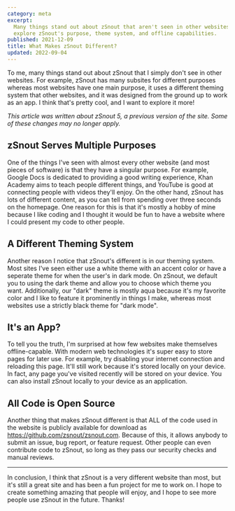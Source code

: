 ```yaml
---
category: meta
excerpt:
  Many things stand out about zSnout that aren't seen in other websites. Let's
  explore zSnout's purpose, theme system, and offline capabilities.
published: 2021-12-09
title: What Makes zSnout Different?
updated: 2022-09-04
---
```


To me, many things stand out about zSnout that I simply don't see in other
websites. For example, zSnout has many subsites for different purposes whereas
most websites have one main purpose, it uses a different theming system that
other websites, and it was designed from the ground up to work as an app. I
think that's pretty cool, and I want to explore it more!

_This article was written about zSnout 5, a previous version of the site. Some
of these changes may no longer apply._

## zSnout Serves Multiple Purposes

One of the things I've seen with almost every other website (and most pieces of
software) is that they have a singular purpose. For example, Google Docs is
dedicated to providing a good writing experience, Khan Academy aims to teach
people different things, and YouTube is good at connecting people with videos
they'll enjoy. On the other hand, zSnout has lots of different content, as you
can tell from spending over three seconds on the homepage. One reason for this
is that it's mostly a hobby of mine because I like coding and I thought it would
be fun to have a website where I could present my code to other people.

## A Different Theming System

Another reason I notice that zSnout's different is in our theming system. Most
sites I've seen either use a white theme with an accent color or have a seperate
theme for when the user's in dark mode. On zSnout, we default you to using the
dark theme and allow you to choose which theme you want. Additionally, our
"dark" theme is mostly aqua because it's my favorite color and I like to feature
it prominently in things I make, whereas most websites use a strictly black
theme for "dark mode".

## It's an App?

To tell you the truth, I'm surprised at how few websites make themselves
offline-capable. With modern web technologies it's super easy to store pages for
later use. For example, try disabling your internet connection and reloading
this page. It'll still work because it's stored locally on your device. In fact,
any page you've visited recently will be stored on your device. You can also
install zSnout locally to your device as an application.

## All Code is Open Source

Another thing that makes zSnout different is that ALL of the code used in the
website is publicly available for download as
https://github.com/zsnout/zsnout.com. Because of this, it allows anybody to
submit an issue, bug report, or feature request. Other people can even
contribute code to zSnout, so long as they pass our security checks and manual
reviews.

---

In conclusion, I think that zSnout is a very different website than most, but
it's still a great site and has been a fun project for me to work on. I hope to
create something amazing that people will enjoy, and I hope to see more people
use zSnout in the future. Thanks!
